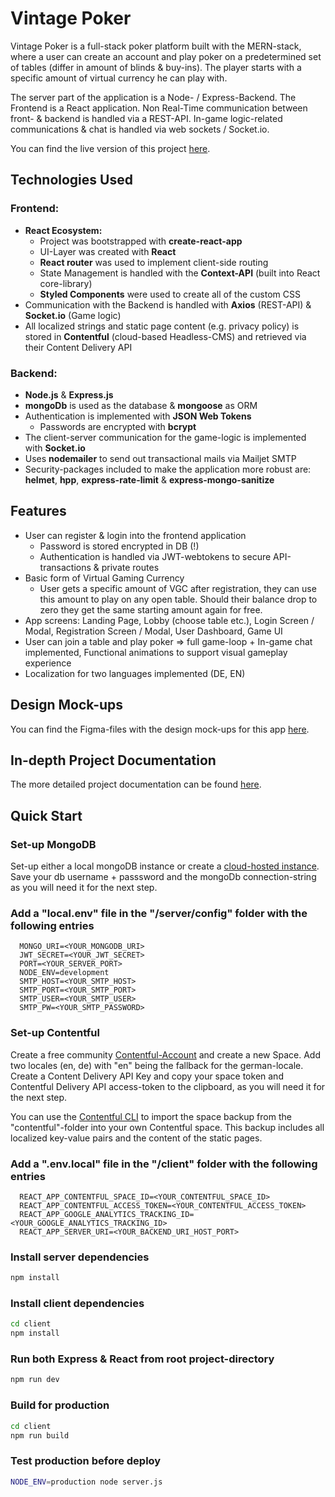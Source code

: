 # Vintage Poker

Vintage Poker is a full-stack poker platform built with the MERN-stack, where a user can create an account and play poker on a predetermined set of tables (differ in amount of blinds & buy-ins). The player starts with a specific amount of virtual currency he can play with.

The server part of the application is a Node- / Express-Backend. The Frontend is a React application. Non Real-Time communication between front- & backend is handled via a REST-API. In-game logic-related communications & chat is handled via web sockets / Socket.io.

You can find the live version of this project [here](https://www.vintagepoker.net/).

## Technologies Used

### Frontend:

- **React Ecosystem:**
  - Project was bootstrapped with **create-react-app**
  - UI-Layer was created with **React**
  - **React router** was used to implement client-side routing
  - State Management is handled with the **Context-API** (built into React core-library)
  - **Styled Components** were used to create all of the custom CSS
- Communication with the Backend is handled with **Axios** (REST-API) & **Socket.io** (Game logic)
- All localized strings and static page content (e.g. privacy policy) is stored in **Contentful** (cloud-based Headless-CMS) and retrieved via their Content Delivery API

### Backend:

- **Node.js** & **Express.js**
- **mongoDb** is used as the database & **mongoose** as ORM
- Authentication is implemented with **JSON Web Tokens**
  - Passwords are encrypted with **bcrypt**
- The client-server communication for the game-logic is implemented with **Socket.io**
- Uses **nodemailer** to send out transactional mails via Mailjet SMTP
- Security-packages included to make the application more robust are: **helmet**, **hpp**, **express-rate-limit** & **express-mongo-sanitize**

## Features

- User can register & login into the frontend application
  - Password is stored encrypted in DB (!)
  - Authentication is handled via JWT-webtokens to secure API-transactions & private routes
- Basic form of Virtual Gaming Currency
  - User gets a specific amount of VGC after registration, they can use this amount to play on any open table. Should their balance drop to zero they get the same starting amount again for free.
- App screens: Landing Page, Lobby (choose table etc.), Login Screen / Modal, Registration Screen / Modal, User Dashboard, Game UI
- User can join a table and play poker ⇒ full game-loop + In-game chat implemented, Functional animations to support visual gameplay experience
- Localization for two languages implemented (DE, EN)

## Design Mock-ups

You can find the Figma-files with the design mock-ups for this app [here](https://www.figma.com/file/Vh4zssZy2ZhMxLGkcNJA7a/Vintage-Poker-Design-Copy?node-id=0%3A1).

## In-depth Project Documentation

The more detailed project documentation can be found [here](https://www.notion.so/Vintage-Poker-Working-Title-2fa245a71d374bf787a13cf39e3e08dd).

## Quick Start

### Set-up MongoDB

Set-up either a local mongoDB instance or create a [cloud-hosted instance](https://www.mongodb.com/). Save your db username + passsword and the mongoDb connection-string as you will need it for the next step.

### Add a "local.env" file in the "/server/config" folder with the following entries

```
  MONGO_URI=<YOUR_MONGODB_URI>
  JWT_SECRET=<YOUR_JWT_SECRET>
  PORT=<YOUR_SERVER_PORT>
  NODE_ENV=development
  SMTP_HOST=<YOUR_SMTP_HOST>
  SMTP_PORT=<YOUR_SMTP_PORT>
  SMTP_USER=<YOUR_SMTP_USER>
  SMTP_PW=<YOUR_SMTP_PASSWORD>
```

### Set-up Contentful

Create a free community [Contentful-Account](https://www.contentful.com/get-started/) and create a new Space. Add two locales (en, de) with "en" being the fallback for the german-locale. Create a Content Delivery API Key and copy your space token and Contentful Delivery API access-token to the clipboard, as you will need it for the next step.

You can use the [Contentful CLI](https://www.npmjs.com/package/contentful-cli) to import the space backup from the "contentful"-folder into your own Contentful space. This backup includes all localized key-value pairs and the content of the static pages.

### Add a ".env.local" file in the "/client" folder with the following entries

```
  REACT_APP_CONTENTFUL_SPACE_ID=<YOUR_CONTENTFUL_SPACE_ID>
  REACT_APP_CONTENTFUL_ACCESS_TOKEN=<YOUR_CONTENTFUL_ACCESS_TOKEN>
  REACT_APP_GOOGLE_ANALYTICS_TRACKING_ID=<YOUR_GOOGLE_ANALYTICS_TRACKING_ID>
  REACT_APP_SERVER_URI=<YOUR_BACKEND_URI_HOST_PORT>
```

### Install server dependencies

```bash
npm install
```

### Install client dependencies

```bash
cd client
npm install
```

### Run both Express & React from root project-directory

```bash
npm run dev
```

### Build for production

```bash
cd client
npm run build
```

### Test production before deploy

```bash
NODE_ENV=production node server.js
```
